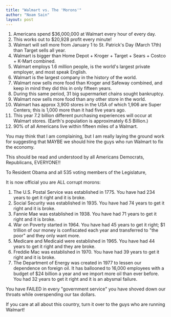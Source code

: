 ```yaml
---
title: "Walmart vs. The 'Morons'"
author: "Noam Sain"
layout: post
---
```


1. Americans spend $36,000,000 at Walmart every hour of every day.
2. This works out to $20,928 profit every minute!
3. Walmart will sell more from January 1 to St. Patrick's Day (March 17th) than Target sells all year.
4. Walmart is bigger than Home Depot + Kroger + Target + Sears + Costco + K-Mart combined.
5. Walmart employs 1.6 million people, is the world's largest private employer, and most speak English.
6. Walmart is the largest company in the history of the world.
7. Walmart now sells more food than Kroger and Safeway combined, and keep in mind they did this in only fifteen years.
8. During this same period, 31 big supermarket chains sought bankruptcy.
9. Walmart now sells more food than any other store in the world.
10. Walmart has approx 3,900 stores in the USA of which 1,906 are Super Centers; this is 1,000 more than it had five years ago.
11. This year 7.2 billion different purchasing experiences will occur at Walmart stores. (Earth's population is approximately 6.5 Billion.)
12. 90% of all Americans live within fifteen miles of a Walmart.

You may think that I am complaining, but I am really laying the ground work for suggesting that MAYBE we should hire the guys who run Walmart to fix the economy.

This should be read and understood by all Americans Democrats, Republicans, EVERYONE!!

To Resident Obama and all 535 voting members of the Legislature,

It is now official you are ALL corrupt morons:

1. The U.S. Postal Service was established in 1775. You have had 234 years to get it right and it is broke.
2. Social Security was established in 1935. You have had 74 years to get it right and it is broke.
3. Fannie Mae was established in 1938. You have had 71 years to get it right and it is broke.
4. War on Poverty started in 1964. You have had 45 years to get it right; $1 trillion of our money is confiscated each year and transferred to "the poor" and they only want more.
5. Medicare and Medicaid were established in 1965. You have had 44 years to get it right and they are broke.
6. Freddie Mac was established in 1970. You have had 39 years to get it right and it is broke.
7. The Department of Energy was created in 1977 to lessen our dependence on foreign oil. It has ballooned to 16,000 employees with a budget of $24 billion a year and we import more oil than ever before. You had 32 years to get it right and it is an abysmal failure.

You have FAILED in every "government service" you have shoved down our throats while overspending our tax dollars.

If you care at all about this country, turn it over to the guys who are running Walmart!
